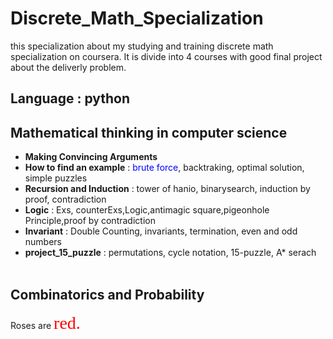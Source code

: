 # Discrete_Math_Specialization
this specialization about my studying and training discrete math specialization on coursera. It is divide into 4 courses with good final project about the deliverly problem.

## **Language :** python

##  Mathematical thinking in computer science

-  **Making Convincing Arguments**
-  **How to find an example** : <span style="color:blue">brute force</span>, backtraking, optimal solution, simple puzzles
-  **Recursion and Induction** : tower of hanio, binarysearch, induction by proof, contradiction
-  **Logic** : Exs, counterExs,Logic,antimagic square,pigeonhole Principle,proof by contradiction
-  **Invariant** : Double Counting, invariants, termination, even and odd numbers
-  **project_15_puzzle** : permutations, cycle notation, 15-puzzle, A* serach
<br /> <br />
## Combinatorics and Probability


Roses are <span style="color:red; font-family:Georgia; font-size:2em;">red.</span>


